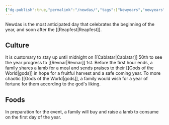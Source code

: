 ```yaml
---
{"dg-publish":true,"permalink":"/newdas/","tags":["Newyears","newyears","holiday","Revnar","revnar","celebration","Celebration"]}
---
```


Newdas is the most anticipated day that celebrates the beginning of the year, and soon after the [[Reapfest\|Reapfest]]. 

## Culture ##
It is customary to stay up until midnight on [[Cablatar\|Cablatar]] 50th to see the year progress to [[Revnar\|Revnar]] 1st. Before the first hour ends, a family shares a lamb for a meal and sends praises to their [[Gods of the World\|gods]] in hope for a fruitful harvest and a safe coming year. To more chaotic [[Gods of the World\|gods]], a family would wish for a year of fortune for them according to the god's liking.

## Foods ##
In preparation for the event, a family will buy and raise a lamb to consume on the first day of the year.
